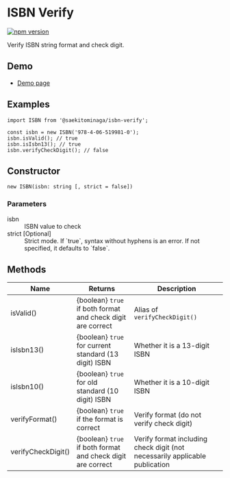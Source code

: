 # ISBN Verify

[![npm version](https://badge.fury.io/js/%40saekitominaga%2Fisbn-verify.svg)](https://badge.fury.io/js/%40saekitominaga%2Fisbn-verify)

Verify ISBN string format and check digit.

## Demo

- [Demo page](https://saekitominaga.github.io/isbn-verify/demo.html)

## Examples

```
import ISBN from '@saekitominaga/isbn-verify';

const isbn = new ISBN('978-4-06-519981-0');
isbn.isValid(); // true
isbn.isIsbn13(); // true
isbn.verifyCheckDigit(); // false
```

## Constructor

```
new ISBN(isbn: string [, strict = false])
```

### Parameters

<dl>
<dt>isbn</dt>
<dd>ISBN value to check</dd>
<dt>strict [Optional]</dt>
<dd>Strict mode. If `true`, syntax without hyphens is an error. If not specified, it defaults to `false`.</dd>
</dl>

## Methods

| Name | Returns | Description |
|-|-|-|
| isValid() | {boolean} `true` if both format and check digit are correct | Alias of `verifyCheckDigit()` |
| isIsbn13() | {boolean} `true` for current standard (13 digit) ISBN | Whether it is a 13-digit ISBN |
| isIsbn10() | {boolean} `true` for old standard (10 digit) ISBN | Whether it is a 10-digit ISBN |
| verifyFormat() | {boolean} `true` if the format is correct | Verify format (do not verify check digit) |
| verifyCheckDigit() | {boolean} `true` if both format and check digit are correct | Verify format including check digit (not necessarily applicable publication |
